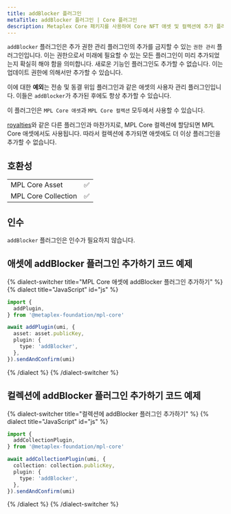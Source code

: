 ```yaml
---
title: addBlocker 플러그인
metaTitle: addBlocker 플러그인 | Core 플러그인
description: Metaplex Core 패키지를 사용하여 Core NFT 애셋 및 컬렉션에 추가 플러그인 추가를 차단하는 방법을 알아보세요.
---
```


`addBlocker` 플러그인은 추가 권한 관리 플러그인의 추가를 금지할 수 있는 `권한 관리` 플러그인입니다. 이는 권한으로서 미래에 필요할 수 있는 모든 플러그인이 미리 추가되었는지 확실히 해야 함을 의미합니다. 새로운 기능인 플러그인도 추가할 수 없습니다. 이는 업데이트 권한에 의해서만 추가할 수 있습니다.

이에 대한 **예외**는 전송 및 동결 위임 플러그인과 같은 애셋의 사용자 관리 플러그인입니다. 이들은 `addBlocker`가 추가된 후에도 항상 추가할 수 있습니다.

이 플러그인은 `MPL Core 애셋`과 `MPL Core 컬렉션` 모두에서 사용할 수 있습니다.

[royalties](/core/plugins/royalties)와 같은 다른 플러그인과 마찬가지로, MPL Core 컬렉션에 할당되면 MPL Core 애셋에서도 사용됩니다. 따라서 컬렉션에 추가되면 애셋에도 더 이상 플러그인을 추가할 수 없습니다.

## 호환성

|                     |     |
| ------------------- | --- |
| MPL Core Asset      | ✅  |
| MPL Core Collection | ✅  |

## 인수

`addBlocker` 플러그인은 인수가 필요하지 않습니다.

## 애셋에 addBlocker 플러그인 추가하기 코드 예제

{% dialect-switcher title="MPL Core 애셋에 addBlocker 플러그인 추가하기" %}
{% dialect title="JavaScript" id="js" %}

```ts
import {
  addPlugin,
} from '@metaplex-foundation/mpl-core'

await addPlugin(umi, {
  asset: asset.publicKey,
  plugin: {
    type: 'addBlocker',
  },
}).sendAndConfirm(umi)
```

{% /dialect %}
{% /dialect-switcher %}

## 컬렉션에 addBlocker 플러그인 추가하기 코드 예제

{% dialect-switcher title="컬렉션에 addBlocker 플러그인 추가하기" %}
{% dialect title="JavaScript" id="js" %}

```ts
import {
  addCollectionPlugin,
} from '@metaplex-foundation/mpl-core'

await addCollectionPlugin(umi, {
  collection: collection.publicKey,
  plugin: {
    type: 'addBlocker',
  },
}).sendAndConfirm(umi)
```

{% /dialect %}
{% /dialect-switcher %}
